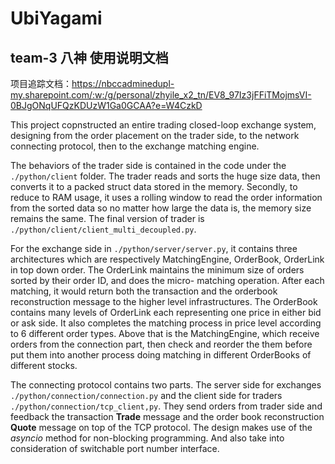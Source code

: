 # UbiYagami
## team-3 八神 使用说明文档

项目追踪文档：https://nbccadminedupl-my.sharepoint.com/:w:/g/personal/zhyile_x2_tn/EV8_97Iz3jFFiTMojmsVI-0BJgONqUFQzKDUzW1Ga0GCAA?e=W4CzkD

This project copnstructed an entire trading closed-loop exchange system, designing from the order placement on the trader side, to the network connecting protocol, then to the exchange matching engine. 

The behaviors of the trader side is contained in the code under the `./python/client` folder. The trader reads and sorts the huge size data, then converts it to a packed struct data stored in the memory. Secondly, to reduce to RAM usage, it uses a rolling window to read the order information from the sorted data so no matter how large the data is, the memory size remains the same. The final version of trader is `./python/client/client_multi_decoupled.py`. 

For the exchange side in `./python/server/server.py`, it contains three architectures which are respectively MatchingEngine, OrderBook, OrderLink in top down order. The OrderLink maintains the minimum size of orders sorted by their order ID, and does the  micro- matching operation. After each matching, it would return both the transaction and the orderbook reconstruction message to the higher level infrastructures. The OrderBook contains many levels of OrderLink each representing one price in either bid or ask side. It also completes the matching process in price level according to 6 different order types. Above that is the MatchingEngine, which receive orders from the connection part, then check and reorder the them before put them into another process doing matching in different OrderBooks of different stocks. 

The connecting protocol contains two parts. The server side for exchanges `./python/connection/connection.py` and the client side for traders `./python/connection/tcp_client,py`. They send orders from trader side and feedback the transaction **Trade** message and the order book reconstruction **Quote** message on top of the TCP protocol. The design makes use of the _asyncio_ method for non-blocking programming. And also take into consideration of switchable port number interface. 
